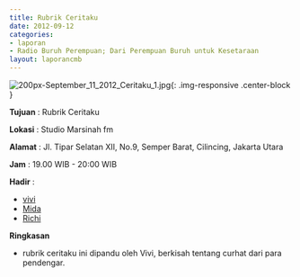 ```yaml
---
title: Rubrik Ceritaku 
date: 2012-09-12
categories:
- laporan
- Radio Buruh Perempuan; Dari Perempuan Buruh untuk Kesetaraan
layout: laporancmb
---
```



![200px-September_11_2012_Ceritaku_1.jpg](/uploads/200px-September_11_2012_Ceritaku_1.jpg){: .img-responsive .center-block }


**Tujuan** : Rubrik Ceritaku 

**Lokasi** : Studio Marsinah fm 

**Alamat** : Jl. Tipar Selatan XII, No.9, Semper Barat, Cilincing, Jakarta Utara 

**Jam** : 	19.00 WIB - 20:00 WIB 

**Hadir** :
* [vivi](http://wiki.ciptamedia.org/wiki/vivi)
* [Mida](http://wiki.ciptamedia.org/wiki/Mida)
* [Richi](http://wiki.ciptamedia.org/wiki/Richi)

**Ringkasan**  
* rubrik ceritaku ini dipandu oleh Vivi, berkisah tentang curhat dari para pendengar. 
